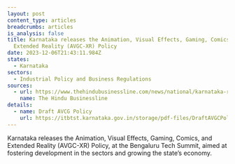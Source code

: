 ```yaml
---
layout: post
content_type: articles
breadcrumbs: articles
is_analysis: false
title: Karnataka releases the Animation, Visual Effects, Gaming, Comics, and
  Extended Reality (AVGC-XR) Policy
date: 2023-12-06T21:43:11.984Z
states:
  - Karnataka
sectors:
  - Industrial Policy and Business Regulations
sources:
  - url: https://www.thehindubusinessline.com/news/national/karnataka-releases-draft-biotechnology-and-avgc-xr-policy/article67587757.ece
    name: The Hindu Businessline
details:
  - name: Draft AVCG Policy
    url: https://itbtst.karnataka.gov.in/storage/pdf-files/DraftAVGCPolicy.pdf
---
```

Karnataka releases the Animation, Visual Effects, Gaming, Comics, and Extended Reality (AVGC-XR) Policy, at the Bengaluru Tech Summit, aimed at fostering development in the sectors and growing the state’s economy.